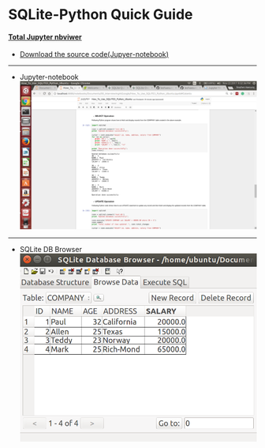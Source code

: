# SQLite-Python Quick Guide

#### [Total Jupyter nbviwer](http://nbviewer.jupyter.org/github/leehaesung/SQLite-Python_Quick_Guide/blob/master/How_To_Use_SQLITE3_Python_Ubuntu.ipynb)

* [Download the source code(Jupyer-notebook)](https://github.com/leehaesung/SQLite-Python_Quick_Guide/blob/master/How_To_Use_SQLITE3_Python_Ubuntu.ipynb)

***
* Jupyter-notebook
![SQLite_JupyterNotebook.png](https://github.com/leehaesung/SQLite-Python_Quick_Guide/blob/master/SQLite_JupyterNotebook.png)

***

* SQLite DB Browser
![INSERTOperation.png](https://github.com/leehaesung/SQLite-Python_Quick_Guide/blob/master/INSERTOperation.png)
